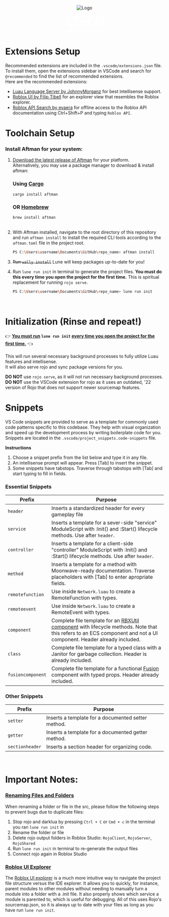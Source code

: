 <p align="center">
  <img src="https://i.gyazo.com/ff9bcc92cc7f9360c93a056e43231e56.jpg" alt="Logo">
</p>


  <h1 style="text-align: center; margin: 0; color: white; letter-spacing: -1px; font-family: 'Copy Of Topoltrial', sans-serif; font-size: 40px; font-weight: 800; line-height: 1;">ΣTΞCH</h1>
  <h3 style="text-align: center; margin: 0; color: white; letter-spacing: -1px; font-family: 'Copy Of Topoltrial', sans-serif; font-size: 20px; font-weight: 800; line-height: 1;">Project base</h3>


# Extensions Setup
Recommended extensions are included in the `.vscode/extensions.json` file.
<br>To install them, open the extensions sidebar in VSCode and search for `@recommended` to find the list of recommended extensions.
<br>Here are the recommended extensions:
- [Luau Language Server by JohnnyMorganz](https://marketplace.visualstudio.com/items?itemName=JohnnyMorganz.luau-lsp) for best intellisense support.
- [Roblox UI by Filip Tibell](https://marketplace.visualstudio.com/items?itemName=filiptibell.roblox-ui) for an explorer view that resembles the Roblox explorer.
- [Roblox API Search by evaera](https://marketplace.visualstudio.com/items?itemName=evaera.roblox-api-explorer) for offline access to the Roblox API documentation using Ctrl+Shift+P and typing `Roblox API`.


# Toolchain Setup
### Install Aftman for your system:
1. [Download the latest release of Aftman](https://github.com/LPGhatguy/aftman/releases) for your platform.<br>
Alternatively, you may use a package manager to download & install aftman:
   ### Using [Cargo](https://rustup.rs/) 
   `cargo install aftman`
   ### OR [Homebrew](https://brew.sh/)
   `brew install aftman`
   <br></br>

2. With Aftman installed, navigate to the root directory of this repository and run `aftman install` to install the required CLI tools according to the `aftman.toml` file in the project root.
    ```bash
    PS C:\Users\username\Documents\GitHub\repo_name> aftman install
    ```

2. ~~Run `wally install`~~ Lune will keep packages up-to-date for you!
3. Run `lune run init` in terminal to generate the project files. **You must do this every time you open the project for the first time.** This is spiritual replacement for running `rojo serve`.
  
      ```bash
      PS C:\Users\username\Documents\GitHub\repo_name> lune run init
      ```
<br>

# Initialization (Rinse and repeat!)
👉 <u>**You must run</u> `lune run init` <u>every time you open the project for the first time.**</u> 👈
<br><br>This will run several necessary background processes to fully utilize Luau features and intellisense.
<br>It will also serve rojo and sync package versions for you. 
<br>

**DO NOT** use `rojo serve`, as it will not run necessary background processes.
<br>
**DO NOT** use the VSCode extension for rojo as it uses an outdated, '22 version of Rojo that does not support newer sourcemap features.

# Snippets
VS Code snippets are provided to serve as a template for commonly used code patterns specific to this codebase. They help with visual organization and speed up the development process by writing boilerplate code for you. Snippets are located in the `.vscode/project_snippets.code-snippets` file. 

**Instructions**
1) Choose a snippet prefix from the list below and type it in any file.
2) An intellisense prompt will appear. Press [Tab] to insert the snippet.
3) Some snippets have tabstops. Traverse through tabstops with [Tab] and start typing to fill in fields.

### Essential Snippets
| Prefix | Purpose |
|-|-|
| `header`| Inserts a standardized header for every gameplay file |
| `service`| Inserts a template for a sever-side "service" ModuleScript with :Init() and :Start() lifecycle methods. Use after `header`. |
| `controller` | Inserts a template for a client-side "controller" ModuleScript with :Init() and :Start() lifecycle methods. Use after `header`. |
| `method` | Inserts a template for a method with Moonwave-ready documentation. Traverse placeholders with [Tab] to enter apropriate fields. |
| `remotefunction` | Use inside `Network.luau` to create a RemoteFunction with types. |
| `remoteevent` | Use inside `Network.luau` to create a RemoteEvent with types. |
| `component` | Complete file template for an [RBXUtil component](https://sleitnick.github.io/RbxUtil/api/Component/) with lifecycle methods. Note that this refers to an ECS component and not a UI component. Header already included. |
| `class` | Complete file template for a typed class with a Janitor for garbage collection. Header is already included. |
| `fusioncomponent` | Complete file template for a functional [Fusion](https://elttob.uk/Fusion/0.2/) component with typed props. Header already included. |

### Other Snippets
| Prefix | Purpose |
|-|-|
| `setter` | Inserts a template for a documented setter method. |
| `getter` | Inserts a template for a documented getter method. |
| `sectionheader` | Inserts a section header for organizing code. |
<br>

# Important Notes:

### <u> Renaming Files and Folders </u>
  When renaming a folder or file in the src, please follow the following steps to prevent bugs due to duplicate files:
  1) Stop rojo and darklua by pressing `Ctrl + C` or `Cmd + c` in the terminal you ran `lune run init` in
  2) Rename the folder or file
  3) Delete rojo output folders in Roblox Studio: `RojoClient`, `RojoServer`, `RojoShared`
  4) Run `lune run init` in terminal to re-generate the output files
  5) Connect rojo again in Roblox Studio

### <u> Roblox UI Explorer </u>
The [Roblox UI explorer](https://marketplace.visualstudio.com/items?itemName=filiptibell.roblox-ui) is a much more intuitive way to navigate the project file structure versus the IDE explorer. It allows you to quickly, for instance, parent modules to other modules without needing to manually turn a module into a folder with a .init file. It also properly shows which service a module is parented to, which is useful for debugging. All of this uses Rojo's sourcemap.json, so it is always up to date with your files as long as you have run `lune run init`.

